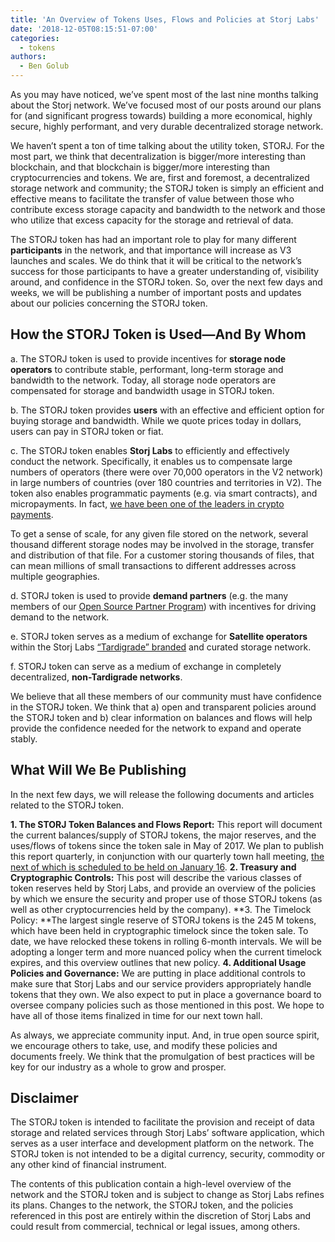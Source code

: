 ```yaml
---
title: 'An Overview of Tokens Uses, Flows and Policies at Storj Labs'
date: '2018-12-05T08:15:51-07:00'
categories:
  - tokens
authors:
  - Ben Golub
---
```

As you may have noticed, we’ve spent most of the last nine months talking about the Storj network. We’ve focused most of our posts around our plans for (and significant progress towards) building a more economical, highly secure, highly performant, and very durable decentralized storage network.

We haven’t spent a ton of time talking about the utility token, STORJ. For the most part, we think that decentralization is bigger/more interesting than blockchain, and that blockchain is bigger/more interesting than cryptocurrencies and tokens. We are, first and foremost, a decentralized storage network and community; the STORJ token is simply an efficient and effective means to facilitate the transfer of value between those who contribute excess storage capacity and bandwidth to the network and those who utilize that excess capacity for the storage and retrieval of data. 

The STORJ token has had an important role to play for many different **participants** in the network, and that importance will increase as V3 launches and scales. We do think that it will be critical to the network’s success for those participants to have a greater understanding of, visibility around, and confidence in the STORJ token. So, over the next few days and weeks, we will be publishing a number of important posts and updates about our policies concerning the STORJ token.

## How the STORJ Token is Used—And By Whom

a. The STORJ token is used to provide incentives for **storage node operators** to contribute stable, performant, long-term storage and bandwidth to the network. Today, all storage node operators are compensated for storage and bandwidth usage in STORJ token. 

b. The STORJ token provides **users** with an effective and efficient option for buying storage and bandwidth. While we quote prices today in dollars, users can pay in STORJ token or fiat. 

c. The STORJ token enables **Storj Labs** to efficiently and effectively conduct the network. Specifically, it enables us to compensate large numbers of operators (there were over 70,000 operators in the V2 network) in large numbers of countries (over 180 countries and territories in V2). The token also enables programmatic payments (e.g. via smart contracts), and micropayments. In fact, [we have been one of the leaders in crypto payments](https://www.forbes.com/sites/forbestechcouncil/2018/10/02/creating-scalability-on-ethereum/#698282cf5226). 

To get a sense of scale, for any given file stored on the network, several thousand different storage nodes may be involved in the storage, transfer and distribution of that file. For a customer storing thousands of files, that can mean millions of small transactions to different addresses across multiple geographies.

d. STORJ token is used to provide **demand partners** (e.g. the many members of our [Open Source Partner Program](https://storj.io/partners)) with incentives for driving demand to the network.

e. STORJ token serves as a medium of exchange for **Satellite operators** within the Storj Labs [“Tardigrade” branded](https://www.youtube.com/watch?v=EcZ3T3eVwsM&feature=youtu.be&t=465) and curated storage network.

f. STORJ token can serve as a medium of exchange in completely decentralized, **non-Tardigrade networks**.

We believe that all these members of our community must have confidence in the STORJ token. We think that a) open and transparent policies around the STORJ token and b) clear information on balances and flows will help provide the confidence needed for the network to expand and operate stably.

## What Will We Be Publishing

In the next few days, we will release the following documents and articles related to the STORJ token.

**1. The STORJ Token Balances and Flows Report:** This report will document the current balances/supply of STORJ tokens, the major reserves, and the uses/flows of tokens since the token sale in May of 2017. We plan to publish this report quarterly, in conjunction with our quarterly town hall meeting, [the next of which is scheduled to be held on January 16](https://zoom.us/webinar/register/WN_XEhP62m2TQSlE9_t1zhcgg). 
**2. Treasury and Cryptographic Controls:** This post will describe the various classes of token reserves held by Storj Labs, and provide an overview of the policies by which we ensure the security and proper use of those STORJ tokens (as well as other cryptocurrencies held by the company).
**3. The Timelock Policy: **The largest single reserve of STORJ tokens is the 245 M tokens, which have been held in cryptographic timelock since the token sale. To date, we have relocked these tokens in rolling 6-month intervals. We will be adopting a longer term and more nuanced policy when the current timelock expires, and this overview outlines that new policy. 
**4. Additional Usage Policies and Governance:** We are putting in place additional controls to make sure that Storj Labs and our service providers appropriately handle tokens that they own. We also expect to put in place a governance board to oversee company policies such as those mentioned in this post. We hope to have all of those items finalized in time for our next town hall.

As always, we appreciate community input. And, in true open source spirit, we encourage others to take, use, and modify these policies and documents freely. We think that the promulgation of best practices will be key for our industry as a whole to grow and prosper. 

## Disclaimer

The STORJ token is intended to facilitate the provision and receipt of data storage and related services through Storj Labs’ software application, which serves as a user interface and development platform on the network. The STORJ token is not intended to be a digital currency, security, commodity or any other kind of financial instrument.

The contents of this publication contain a high-level overview of the network and the STORJ token and is subject to change as Storj Labs refines its plans. Changes to the network, the STORJ token, and the policies referenced in this post are entirely within the discretion of Storj Labs and could result from commercial, technical or legal issues, among others.
